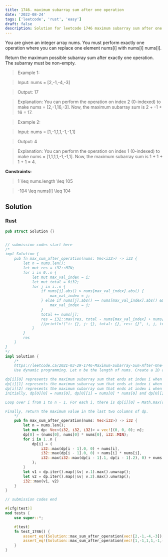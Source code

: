 ```yaml
---
title: 1746. maximum subarray sum after one operation
date: '2022-08-24'
tags: ['leetcode', 'rust', 'easy']
draft: false
description: Solution for leetcode 1746 maximum subarray sum after one operation
---
```



You are given an integer array nums. You must perform exactly one operation where you can replace one element nums[i] with nums[i]  nums[i]. 



Return the maximum possible subarray sum after exactly one operation. The subarray must be non-empty.


 > Example 1:



 > Input: nums <TeX>=</TeX> [2,-1,-4,-3]

 > Output: 17

 > Explanation: You can perform the operation on index 2 (0-indexed) to make nums <TeX>=</TeX> [2,-1,16,-3]. Now, the maximum subarray sum is 2 + -1 + 16 <TeX>=</TeX> 17.

 > Example 2:



 > Input: nums <TeX>=</TeX> [1,-1,1,1,-1,-1,1]

 > Output: 4

 > Explanation: You can perform the operation on index 1 (0-indexed) to make nums <TeX>=</TeX> [1,1,1,1,-1,-1,1]. Now, the maximum subarray sum is 1 + 1 + 1 + 1 <TeX>=</TeX> 4.

 



**Constraints:**



 > 1 <TeX>\leq</TeX> nums.length <TeX>\leq</TeX> 105

 > -104 <TeX>\leq</TeX> nums[i] <TeX>\leq</TeX> 104


## Solution
### Rust
```rust
pub struct Solution {}


// submission codes start here
/*
impl Solution {
    pub fn max_sum_after_operation(nums: Vec<i32>) -> i32 {
        let n = nums.len();
        let mut res = i32::MIN;
        for i in 0..n {
            let mut max_val_index = i;
            let mut total = 0i32;
            for j in i..n {
                if nums[j].abs() > nums[max_val_index].abs() {
                    max_val_index = j;
                } else if nums[j].abs() == nums[max_val_index].abs() && nums[j] < 0 {
                    max_val_index = j;
                }
                total += nums[j];
                res = i32::max(res, total - nums[max_val_index] + nums[max_val_index] * nums[max_val_index]);
                //println!("i: {}, j: {}, total: {}, res: {}", i, j, total, res);
            }
        }
        res
    }
}
*/
impl Solution {
    /*
    https://leetcode.ca/2021-03-29-1746-Maximum-Subarray-Sum-After-One-Operation/
    Use dynamic programming. Let n be the length of nums. Create a 2D array dp of n rows and 3 columns, where

dp[i][0] represents the maximum subarray sum that ends at index i when no operation is performed,
dp[i][1] represents the maximum subarray sum that ends at index i when the one operation is performed at index i, and
dp[i][2] represents the maximum subarray sum that ends at index i when the one operation is performed before index i.
Initially, dp[0][0] = nums[0], dp[0][1] = nums[0] * nums[0] and dp[0][2] = Integer.MIN_VALUE, which means dp[0][2] is an impossible value.

Loop over i from 1 to n - 1. For each i, there is dp[i][0] = Math.max(dp[i - 1][0], 0) + nums[i], dp[i][1] = Math.max(dp[i - 1][0], 0) + nums[i] * nums[i] and dp[i][2] = Math.max(Math.max(dp[i - 1][1], dp[i - 1][2]), 0) + nums[i].

Finally, return the maximum value in the last two columns of dp.
    */
    pub fn max_sum_after_operation(nums: Vec<i32>) -> i32 {
        let n = nums.len();
        let mut dp: Vec<(i32, i32, i32)> = vec![(0, 0, 0); n];
        dp[0] = (nums[0], nums[0] * nums[0], i32::MIN);
        for i in 1..n {
            dp[i] = (
                i32::max(dp[i - 1].0, 0) + nums[i],
                i32::max(dp[i - 1].0, 0) + nums[i] * nums[i],
                i32::max(i32::max(dp[i - 1].1, dp[i - 1].2), 0) + nums[i]
            );
        }
        let v1 = dp.iter().map(|&v| v.1).max().unwrap();
        let v2 = dp.iter().map(|&v| v.2).max().unwrap();
        i32::max(v1, v2)
    }
}

// submission codes end

#[cfg(test)]
mod tests {
    use super::*;

    #[test]
    fn test_1746() {
        assert_eq!(Solution::max_sum_after_operation(vec![2,-1,-4,-3]), 17);
        assert_eq!(Solution::max_sum_after_operation(vec![1,-1,1,1,-1,-1,1]), 4);
    }
}

```
